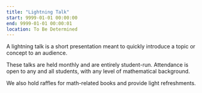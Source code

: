 ```yaml
---
title: "Lightning Talk"
start: 9999-01-01 00:00:00
end: 9999-01-01 00:00:01
location: To Be Determined
---
```


A lightning talk is a short presentation meant to quickly 
introduce a topic or concept to an audience.

These talks are held monthly and are entirely student-run. 
Attendance is open to any and all students, with any level 
of mathematical background.

We also hold raffles for math-related books and provide 
light refreshments.
